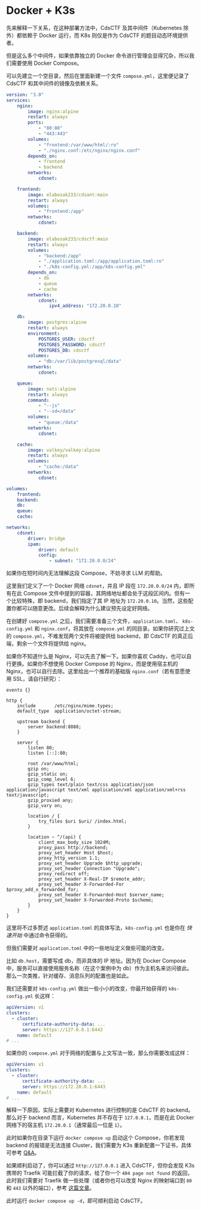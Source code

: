 # Docker + K3s

先来解释一下关系，在这种部署方法中，CdsCTF 及其中间件（Kubernetes 除外）都依赖于 Docker 运行，而 K8s 则仅是作为 CdsCTF 的题目动态环境提供者。

但是这么多个中间件，如果依靠独立的 Docker 命令进行管理会显得冗杂，所以我们需要使用 Docker Compose。

可以先建立一个空目录，然后在里面新建一个文件 `compose.yml`，这里便记录了 CdsCTF 和其中间件的镜像及依赖关系。

```yaml
version: "3.0"
services:
    nginx:
        image: nginx:alpine
        restart: always
        ports:
            - "80:80"
            - "443:443"
        volumes:
            - "frontend:/var/www/html/:ro"
            - "./nginx.conf:/etc/nginx/nginx.conf"
        depends_on:
            - frontend
            - backend
        networks:
            cdsnet:

    frontend:
        image: elabosak233/cdsant:main
        restart: always
        volumes:
            - "frontend:/app"
        networks:
            cdsnet:

    backend:
        image: elabosak233/cdsctf:main
        restart: always
        volumes:
            - "backend:/app"
            - "./application.toml:/app/application.toml:ro"
            - "./k8s-config.yml:/app/k8s-config.yml"
        depends_on:
            - db
            - queue
            - cache
        networks:
            cdsnet:
                ipv4_address: "172.20.0.10"

    db:
        image: postgres:alpine
        restart: always
        environment:
            POSTGRES_USER: cdsctf
            POSTGRES_PASSWORD: cdsctf
            POSTGRES_DB: cdsctf
        volumes:
            - "db:/var/lib/postgresql/data"
        networks:
            cdsnet:

    queue:
        image: nats:alpine
        restart: always
        command:
            - "--js"
            - "--sd=/data"
        volumes:
            - "queue:/data"
        networks:
            cdsnet:

    cache:
        image: valkey/valkey:alpine
        restart: always
        volumes:
            - "cache:/data"
        networks:
            cdsnet:

volumes:
    frontend:
    backend:
    db:
    queue:
    cache:

networks:
    cdsnet:
        driver: bridge
        ipam:
            driver: default
            config:
                - subnet: "172.20.0.0/24"
```

如果你在短时间内无法理解这段 Compose，不妨寻求 LLM 的帮助。

这里我们定义了一个 Docker 网络 `cdsnet`，并且 IP 段在 `172.20.0.0/24` 内，即所有在此 Compose 文件中提到的容器，其网络地址都会处于这段区间内。但有一个比较特殊，即 backend，我们指定了其 IP 地址为 `172.20.0.10`。当然，这些配置你都可以随意更改。后续会解释为什么建议预先设定好网络。

在创建好 `compose.yml` 之后，我们需要准备三个文件，`application.toml`、 `k8s-config.yml` 和 `nginx.conf`，将其放在 `compose.yml` 的同目录。如果你研究过上文的 `compose.yml`，不难发现两个文件将被提供给 backend，即 CdsCTF 的真正后端，剩余一个文件将提供给 nginx。

如果你不知道什么是 Nginx，可以先去了解一下。如果你喜欢 Caddy，也可以自行更换。如果你不想使用 Docker Compose 的 Nginx，而是使用宿主机的 Nginx，也可以自行去除。这里给出一个推荐的基础版 `nginx.conf`（若有意愿使用 SSL，请自行研究）：

```nginx
events {}

http {
    include       /etc/nginx/mime.types;
    default_type  application/octet-stream;

    upstream backend {
        server backend:8888;
    }

    server {
        listen 80;
        listen [::]:80;
        
        root /var/www/html;
        gzip on;
        gzip_static on;
        gzip_comp_level 6;
        gzip_types text/plain text/css application/json application/javascript text/xml application/xml application/xml+rss text/javascript;
        gzip_proxied any;
        gzip_vary on;

        location / {
            try_files $uri $uri/ /index.html;
        }
        
        location ~ ^/(api) {
            client_max_body_size 1024M;
            proxy_pass http://backend;
            proxy_set_header Host $host;
            proxy_http_version 1.1;
            proxy_set_header Upgrade $http_upgrade;
            proxy_set_header Connection "Upgrade";
            proxy_redirect off;
            proxy_set_header X-Real-IP $remote_addr;
            proxy_set_header X-Forwarded-For $proxy_add_x_forwarded_for;
            proxy_set_header X-Forwarded-Host $server_name;
            proxy_set_header X-Forwarded-Proto $scheme;
        }
    }
}
```

这里将不过多赘述 `application.toml` 的具体写法，`k8s-config.yml` 也是你在 *快速开始* 中通过命令获得的。

但我们需要对 `application.toml` 中的一些地址定义做些可能的改变。

比如 `db.host`，需要写成 db，而非具体的 IP 地址。因为在 Docker Compose 中，服务可以直接使用服务名称（在这个案例中为 db）作为主机名来访问彼此。那么一次类推，针对缓存、消息队列的配置也是如此。

我们还需要对 `k8s-config.yml` 做出一些小小的改变，你最开始获得的 `k8s-config.yml` 长这样：

```yaml
apiVersion: v1
clusters:
  - cluster:
      certificate-authority-data: ...
      server: https://127.0.0.1:6443
    name: default
# ...
```

如果你的 `compose.yml` 对于网络的配置与上文写法一致，那么你需要改成这样：

```yaml
apiVersion: v1
clusters:
  - cluster:
      certificate-authority-data: ...
      server: https://172.20.0.1:6443
    name: default
# ...
```

解释一下原因，实际上需要对 Kubernetes 进行控制的是 CdsCTF 的 backend。那么对于 backend 而言，Kubernetes 并不存在于 `127.0.0.1`，而是在此 Docker 网络下的宿主机 `172.20.0.1`（通常最后一位是 `1`）。

此时如果你在目录下运行 `docker compose up` 启动这个 Compose，你若发现 backend 的报错是无法连接 Cluster，我们需要为 K3s 重新配置一下证书，具体可参考 [Q&A](/zh/guide/qa/k3s/cert-reset)。

如果顺利启动了，你可以通过 `http://127.0.0.1` 进入 CdsCTF，但你会发现 K3s 携带的 Traefik 可能拦截了你的请求，给了你一个 `404 page not found` 的返回，此时我们需要对 Traefik 做一些处理（或者你也可以改变 Nginx 的映射端口到 `80` 和 `443` 以外的端口），参考 [这篇文章](/zh/guide/qa/k3s/traefik-adjust)。

此时运行 `docker compose up -d`，即可顺利启动 CdsCTF。